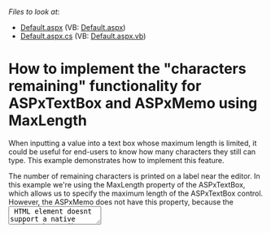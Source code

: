 <!-- default file list -->
*Files to look at*:

* [Default.aspx](./CS/Default.aspx) (VB: [Default.aspx](./VB/Default.aspx))
* [Default.aspx.cs](./CS/Default.aspx.cs) (VB: [Default.aspx.vb](./VB/Default.aspx.vb))
<!-- default file list end -->
# How to implement the "characters remaining" functionality for ASPxTextBox and ASPxMemo using MaxLength


<p>When inputting a value into a text box whose maximum length is limited, it could be useful for end-users to know how many characters they still can type. This example demonstrates how to implement this feature.</p><p>The number of remaining characters is printed on a label near the editor. In this example we're using the MaxLength property of the ASPxTextBox, which allows us to specify the maximum length of the ASPxTextBox control. However, the ASPxMemo does not have this property, because the <textarea> HTML element doesnt support a native maxlength attribute. That's why the MaxLength-functionality for the ASPxMemo is implemented here in a roundabout way using a timer to check every 50ms of the memo text's length and trim the text if necessary.</p><p>See also:<br />
<a href="https://www.devexpress.com/Support/Center/p/E393">ASPxMemo - How to limit the length of text that can be entered into the control using MaxLength</a><br />
<a href="https://www.devexpress.com/Support/Center/p/E4334">How to set the text max length in the ASPxMemo control</a></p>

<br/>


